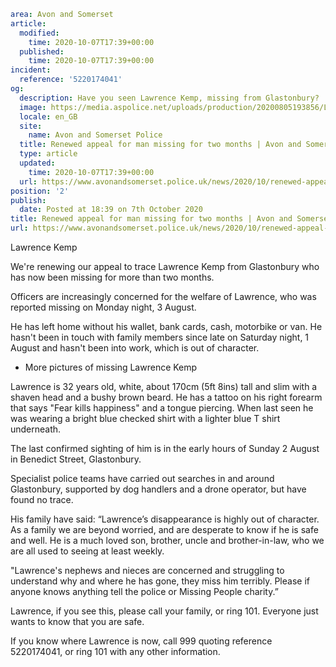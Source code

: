 ```yaml
area: Avon and Somerset
article:
  modified:
    time: 2020-10-07T17:39+00:00
  published:
    time: 2020-10-07T17:39+00:00
incident:
  reference: '5220174041'
og:
  description: Have you seen Lawrence Kemp, missing from Glastonbury?
  image: https://media.aspolice.net/uploads/production/20200805193856/Lawrence-Kemp_web.jpg
  locale: en_GB
  site:
    name: Avon and Somerset Police
  title: Renewed appeal for man missing for two months | Avon and Somerset Police
  type: article
  updated:
    time: 2020-10-07T17:39+00:00
  url: https://www.avonandsomerset.police.uk/news/2020/10/renewed-appeal-for-man-missing-for-two-months/
position: '2'
publish:
  date: Posted at 18:39 on 7th October 2020
title: Renewed appeal for man missing for two months | Avon and Somerset Police
url: https://www.avonandsomerset.police.uk/news/2020/10/renewed-appeal-for-man-missing-for-two-months/
```

Lawrence Kemp

We're renewing our appeal to trace Lawrence Kemp from Glastonbury who has now been missing for more than two months.

Officers are increasingly concerned for the welfare of Lawrence, who was reported missing on Monday night, 3 August.

He has left home without his wallet, bank cards, cash, motorbike or van. He hasn't been in touch with family members since late on Saturday night, 1 August and hasn't been into work, which is out of character.

 * More pictures of missing Lawrence Kemp

Lawrence is 32 years old, white, about 170cm (5ft 8ins) tall and slim with a shaven head and a bushy brown beard. He has a tattoo on his right forearm that says "Fear kills happiness" and a tongue piercing. When last seen he was wearing a bright blue checked shirt with a lighter blue T shirt underneath.

The last confirmed sighting of him is in the early hours of Sunday 2 August in Benedict Street, Glastonbury.

Specialist police teams have carried out searches in and around Glastonbury, supported by dog handlers and a drone operator, but have found no trace.

His family have said: “Lawrence’s disappearance is highly out of character. As a family we are beyond worried, and are desperate to know if he is safe and well. He is a much loved son, brother, uncle and brother-in-law, who we are all used to seeing at least weekly.

"Lawrence's nephews and nieces are concerned and struggling to understand why and where he has gone, they miss him terribly. Please if anyone knows anything tell the police or Missing People charity.”

Lawrence, if you see this, please call your family, or ring 101. Everyone just wants to know that you are safe.

If you know where Lawrence is now, call 999 quoting reference 5220174041, or ring 101 with any other information.
